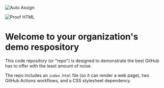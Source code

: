![Auto Assign](https://github.com/AplicacionesOpenSource-SW58/demo-repository/actions/workflows/auto-assign.yml/badge.svg)

![Proof HTML](https://github.com/AplicacionesOpenSource-SW58/demo-repository/actions/workflows/proof-html.yml/badge.svg)

# Welcome to your organization's demo respository
This code repository (or "repo") is designed to demonstrate the best GitHub has to offer with the least amount of noise.

The repo includes an `index.html` file (so it can render a web page), two GitHub Actions workflows, and a CSS stylesheet dependency.
